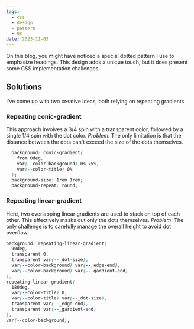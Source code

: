 ```yaml
---
tags:
  - css
  - design
  - pattern
  - ux
date: 2023-11-05
---
```

On this blog, you might have noticed a special dotted pattern I use to emphasize headings. This design adds a unique touch, but it does present some CSS implementation challenges.
## Solutions
I've come up with two creative ideas, both relying on repeating gradients.
### Repeating conic-gradient
This approach involves a 3/4 spin with a transparent color, followed by a single 1/4 spin with the dot color. 
*Problem*: The only limitation is that the distance between the dots can't exceed the size of the dots themselves.
```css
  background: conic-gradient(
	from 0deg,
	var(--color-background) 0% 75%,
	var(--color-title) 0%
  );
  background-size: 1rem 1rem;
  background-repeat: round;
```

### Repeating linear-gradient
Here, two overlapping linear gradients are used to stack on top of each other. This effectively masks out only the dots themselves. 
*Problem*: The only challenge is to carefully manage the overall height to avoid dot overflow.
```css
background: repeating-linear-gradient(
  90deg,
  transparent 0,
  transparent var(--_dot-size),
  var(--color-background) var(--_edge-end),
  var(--color-background) var(--_gardient-end)
),
repeating-linear-gradient(
  180deg,
  var(--color-title) 0,
  var(--color-title) var(--_dot-size),
  transparent var(--_edge-end),
  transparent var(--_gardient-end)
),
var(--color-background);
```